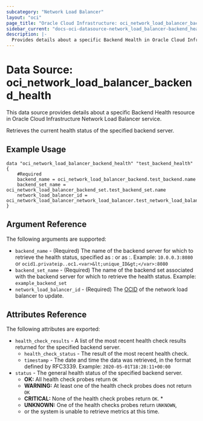 ```yaml
---
subcategory: "Network Load Balancer"
layout: "oci"
page_title: "Oracle Cloud Infrastructure: oci_network_load_balancer_backend_health"
sidebar_current: "docs-oci-datasource-network_load_balancer-backend_health"
description: |-
  Provides details about a specific Backend Health in Oracle Cloud Infrastructure Network Load Balancer service
---
```


# Data Source: oci_network_load_balancer_backend_health
This data source provides details about a specific Backend Health resource in Oracle Cloud Infrastructure Network Load Balancer service.

Retrieves the current health status of the specified backend server.

## Example Usage

```hcl
data "oci_network_load_balancer_backend_health" "test_backend_health" {
	#Required
	backend_name = oci_network_load_balancer_backend.test_backend.name
	backend_set_name = oci_network_load_balancer_backend_set.test_backend_set.name
	network_load_balancer_id = oci_network_load_balancer_network_load_balancer.test_network_load_balancer.id
}
```

## Argument Reference

The following arguments are supported:

* `backend_name` - (Required) The name of the backend server for which to retrieve the health status, specified as <ip>:<port> or as <ip> <OCID>:<port>.  Example: `10.0.0.3:8080` or `ocid1.privateip..oc1.<var>&lt;unique_ID&gt;</var>:8080` 
* `backend_set_name` - (Required) The name of the backend set associated with the backend server for which to retrieve the health status.  Example: `example_backend_set` 
* `network_load_balancer_id` - (Required) The [OCID](https://docs.cloud.oracle.com/iaas/Content/General/Concepts/identifiers.htm) of the network load balancer to update.


## Attributes Reference

The following attributes are exported:

* `health_check_results` - A list of the most recent health check results returned for the specified backend server. 
	* `health_check_status` - The result of the most recent health check. 
	* `timestamp` - The date and time the data was retrieved, in the format defined by RFC3339.  Example: `2020-05-01T18:28:11+00:00` 
* `status` - The general health status of the specified backend server.
	*   **OK:**  All health check probes return `OK`
	*   **WARNING:** At least one of the health check probes does not return `OK`
	*   **CRITICAL:** None of the health check probes return `OK`. *
	*   **UNKNOWN:** One of the health checks probes return `UNKNOWN`,
	*   or the system is unable to retrieve metrics at this time. 

